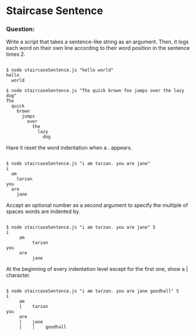 # Staircase Sentence

### Question:


Write a script that takes a sentence-like string as an argument. Then, it logs each word on their own line according to their word position in the sentence times 2.

```

$ node staircaseSentence.js "hello world"
hello
  world

$ node staircaseSentence.js "The quick brown fox jumps over the lazy dog"
The
  quick
    brown
      jumps
        over
          the
            lazy
              dog
```


Have it reset the word indentation when a . appears.



```

$ node staircaseSentence.js "i am tarzan. you are jane"
i
  am
    tarzan
you
  are
    jane
```


Accept an optional number as a second argument to specify the multiple of spaces words are indented by.

```

$ node staircaseSentence.js "i am tarzan. you are jane" 5
i
     am
          tarzan
you
     are
          jane
```


At the beginning of every indentation level except for the first one, show a | character.

```

$ node staircaseSentence.js "i am tarzan. you are jane goodhall" 5
i
     am
     |    tarzan
you
     are
     |    jane
     |    |    goodhall
```

